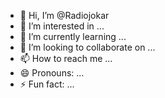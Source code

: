 - 👋 Hi, I’m @Radiojokar
- 👀 I’m interested in ...
- 🌱 I’m currently learning ...
- 💞️ I’m looking to collaborate on ...
- 📫 How to reach me ...
- 😄 Pronouns: ...
- ⚡ Fun fact: ...

<!---
Radiojokar/Radiojokar is a ✨ special ✨ repository because its `README.md` (this file) appears on your GitHub profile.
You can click the Preview link to take a look at your changes.
--->
